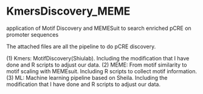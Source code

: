 # KmersDiscovery_MEME
application of Motif Discovery and MEMESuit to search enriched pCRE on promoter sequences 

The attached files are all the pipeline to do pCRE discovery.

(1) Kmers: MotifDiscovery(Shiulab). Including the modification that I have done and R scripts to adjust our data.
(2) MEME: From motif similarity to motif scaling with MEMEsuit. Including R scripts to collect motif information.
(3) ML: Machine learning pipeline based on Sheila. Including the modification that I have done and R scripts to adjust our data.
